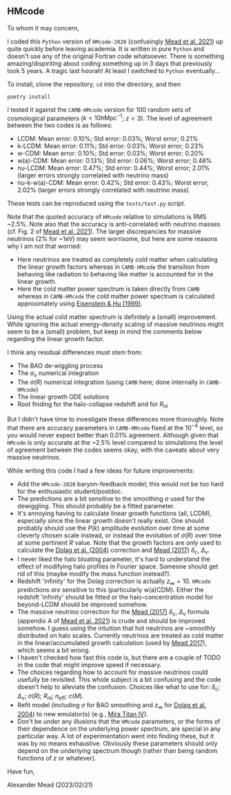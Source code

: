 ## HMcode

To whom it may concern,

I coded this `Python` version of `HMcode-2020` (confusingly [Mead et al. 2021](https://arxiv.org/abs/2009.01858)) up quite quickly before leaving academia. It is written in pure `Python` and doesn't use any of the original Fortran code whatsoever. There is something amazing/dispiriting about coding something up in 3 days that previously took 5 years. A tragic last hoorah! At least I switched to `Python` eventually...

To install, clone the repository, `cd` into the directory, and then
```
poetry install
```

I tested it against the `CAMB-HMcode` version for 100 random sets of cosmological parameters ($k < 10 h\mathrm{Mpc}^{-1}$; $z < 3$). The level of agreement between the two codes is as follows:
- LCDM: Mean error: 0.10%; Std error: 0.03%; Worst error; 0.21%
- k-LCDM: Mean error: 0.11%; Std error: 0.03%; Worst error; 0.23%
- w-CDM: Mean error: 0.10%; Std error: 0.03%; Worst error; 0.20%
- w(a)-CDM: Mean error: 0.13%; Std error: 0.06%; Worst error; 0.48%
- nu-LCDM: Mean error: 0.47%; Std error: 0.44%; Worst error; 2.01% (larger errors strongly correlated with neutrino mass)
- nu-k-w(a)-CDM: Mean error: 0.42%; Std error: 0.43%; Worst error; 2.02% (larger errors strongly correlated with neutrino mass)

These tests can be reproduced using the `tests/test.py` script.

Note that the quoted accuracy of `HMcode` relative to simulations is RMS ~2.5%. Note also that the accuracy is anti-correlated with neutrino masses (cf. Fig. 2 of [Mead et al. 2021](https://arxiv.org/abs/2009.01858)). The larger discrepancies for massive neutrinos (2% for ~1eV) may seem worrisome, but here are some reasons why I am not that worried:
- Here neutrinos are treated as completely cold matter when calculating the linear growth factors whereas in `CAMB-HMcode` the transition from behaving like radiation to behaving like matter is accounted for in the linear growth.
- Here the cold matter power spectrum is taken directly from `CAMB` whereas in `CAMB-HMcode` the *cold* matter power spectrum is calculated approximately using [Eisenstein & Hu (1999)](https://arxiv.org/abs/astro-ph/9710252).

Using the actual cold matter spectrum is definitely a (small) improvement. While ignoring the actual energy-density scaling of massive neutrinos might seem to be a (small) problem, but keep in mind the comments below regarding the linear growth factor.

I think any residual differences must stem from:
- The BAO de-wiggling process
- The $\sigma_\mathrm{v}$ numerical integration
- The $\sigma(R)$ numerical integration (using `CAMB` here; done internally in `CAMB-HMcode`)
- The linear growth ODE solutions
- Root finding for the halo-collapse redshift and for $R_\mathrm{nl}$

But I didn't have time to investigate these differences more thoroughly. Note that there are accuracy parameters in `CAMB-HMcode` fixed at the $10^{-4}$ level, so you would never expect better than 0.01% agreement. Although given that `HMcode` is only accurate at the ~2.5% level compared to simulations the level of agreement between the codes seems okay, with the caveats about very massive neutrinos.

While writing this code I had a few ideas for future improvements:
- Add the `HMcode-2020` baryon-feedback model; this would not be too hard for the enthusiastic student/postdoc.
- The predictions are a bit sensitive to the smoothing $\sigma$ used for the dewiggling. This should probably be a fitted parameter.
- It's annoying having to calculate linear growth functions (all, LCDM), especially since the linear growth doesn't really exist. One should probably should use the $P(k)$ amplitude evolution over time at some cleverly chosen scale instead, or instead the evolution of $\sigma(R)$ over time at some pertinent $R$ value. Note that the growth factors are *only* used to calculate the [Dolag et al. (2004)](https://arxiv.org/abs/astro-ph/0309771) correction and [Mead (2017)](https://arxiv.org/abs/1606.05345) $\delta_\mathrm{c}$, $\Delta_\mathrm{v}$.
- I never liked the halo bloating parameter, it's hard to understand the effect of modifying halo profiles in Fourier space. Someone should get rid of this (maybe modify the mass function instead?).
- Redshift 'infinity' for the Dolag correction is actually $z_\infty = 10$. `HMcode` predictions *are* sensitive to this (particularly w(a)CDM). Either the redshift 'infinity' should be fitted or the halo-concentration model for beyond-LCDM should be improved somehow.
- The massive neutrino correction for the [Mead (2017)](https://arxiv.org/abs/1606.05345) $\delta_\mathrm{c}$, $\Delta_\mathrm{v}$ formula (appendix A of [Mead et al. 2021](https://arxiv.org/abs/2009.01858)) is crude and should be improved somehow. I guess using the intuition that hot neutrinos are ~smoothly distributed on halo scales. Currently neutrinos are treated as cold matter in the linear/accumulated growth calculation (used by [Mead 2017](https://arxiv.org/abs/1606.05345)), which seems a bit wrong.
- I haven't checked how fast this code is, but there are a couple of TODO in the code that might improve speed if necessary.
- The choices regarding how to account for massive neutrinos could usefully be revisited. This whole subject is a bit confusing and the code doesn't help to alleviate the confusion. Choices like what to use for: $\delta_\mathrm{c}$; $\Delta_\mathrm{v}$; $\sigma(R)$; $R_\mathrm{nl}$; $n_\mathrm{eff}$; $c(M)$.
- Refit model (including $\sigma$ for BAO smoothing and $z_\infty$ for [Dolag et al. 2004](https://arxiv.org/abs/astro-ph/0309771)) to new emulator(s) (e.g., [Mira Titan IV](https://arxiv.org/abs/2207.12345)).
- Don't be under any illusions that the `HMcode` parameters, or the forms of their dependence on the underlying power spectrum, are special in any particular way. A lot of experimentation went into finding these, but it was by no means exhaustive. Obviously these parameters should only depend on the underlying spectrum though (rather than being random functions of $z$ or whatever).

Have fun,

Alexander Mead (2023/02/21)
